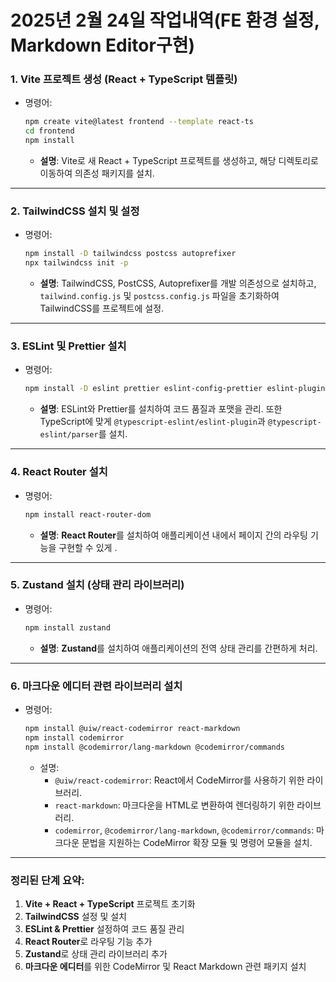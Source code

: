 # 2025년 2월 24일 작업내역(FE 환경 설정, Markdown Editor구현)

### **1. Vite 프로젝트 생성 (React + TypeScript 템플릿)**

- 명령어:
  ```bash
  npm create vite@latest frontend --template react-ts
  cd frontend
  npm install
  ```

  - **설명**: Vite로 새 React + TypeScript 프로젝트를 생성하고, 해당 디렉토리로 이동하여 의존성 패키지를 설치.

------

### **2. TailwindCSS 설치 및 설정**

- 명령어:
  ```bash
  npm install -D tailwindcss postcss autoprefixer
  npx tailwindcss init -p
  ```

  - **설명**: TailwindCSS, PostCSS, Autoprefixer를 개발 의존성으로 설치하고, `tailwind.config.js` 및 `postcss.config.js` 파일을 초기화하여 TailwindCSS를 프로젝트에 설정.

------

### **3. ESLint 및 Prettier 설치**

- 명령어:
  ```bash
  npm install -D eslint prettier eslint-config-prettier eslint-plugin-prettier @typescript-eslint/eslint-plugin @typescript-eslint/parser
  ```

  - **설명**: ESLint와 Prettier를 설치하여 코드 품질과 포맷을 관리. 또한 TypeScript에 맞게 `@typescript-eslint/eslint-plugin`과 `@typescript-eslint/parser`를 설치.

------

### **4. React Router 설치**

- 명령어:
  ```bash
  npm install react-router-dom
  ```

  - **설명**: **React Router**를 설치하여 애플리케이션 내에서 페이지 간의 라우팅 기능을 구현할 수 있게 .

------

### **5. Zustand 설치 (상태 관리 라이브러리)**

- 명령어:
  ```bash
  npm install zustand
  ```

  - **설명**: **Zustand**를 설치하여 애플리케이션의 전역 상태 관리를 간편하게 처리.

------

### **6. 마크다운 에디터 관련 라이브러리 설치**

- 명령어:
  ```bash
  npm install @uiw/react-codemirror react-markdown
  npm install codemirror
  npm install @codemirror/lang-markdown @codemirror/commands
  ```

  - 설명:
    - `@uiw/react-codemirror`: React에서 CodeMirror를 사용하기 위한 라이브러리.
    - `react-markdown`: 마크다운을 HTML로 변환하여 렌더링하기 위한 라이브러리.
    - `codemirror`, `@codemirror/lang-markdown`, `@codemirror/commands`: 마크다운 문법을 지원하는 CodeMirror 확장 모듈 및 명령어 모듈을 설치.

------

### **정리된 단계 요약:**

1. **Vite + React + TypeScript** 프로젝트 초기화
2. **TailwindCSS** 설정 및 설치
3. **ESLint & Prettier** 설정하여 코드 품질 관리
4. **React Router**로 라우팅 기능 추가
5. **Zustand**로 상태 관리 라이브러리 추가
6. **마크다운 에디터**를 위한 CodeMirror 및 React Markdown 관련 패키지 설치
